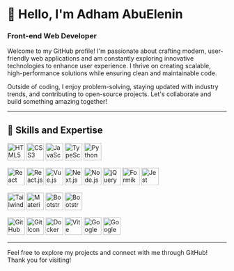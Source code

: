 # 👋 Hello, I'm **Adham AbuElenin**  

### **Front-end Web Developer**  

Welcome to my GitHub profile! I'm passionate about crafting modern, user-friendly web applications and am constantly exploring innovative technologies to enhance user experience. I thrive on creating scalable, high-performance solutions while ensuring clean and maintainable code. 

Outside of coding, I enjoy problem-solving, staying updated with industry trends, and contributing to open-source projects. Let's collaborate and build something amazing together!

---

## 🌟 **Skills and Expertise**

<p align="left">
  <img src="https://img.icons8.com/color/40/000000/html-5.png" width="40" height="40" alt="HTML5 Icon"/>
  <img src="https://img.icons8.com/color/40/000000/css3.png" width="40" height="40" alt="CSS3 Icon"/>
  <img src="https://img.icons8.com/color/40/000000/javascript.png" width="40" height="40" alt="JavaScript Icon"/>
  <img src="https://img.icons8.com/color/40/000000/typescript.png" width="40" height="40" alt="TypeScript Icon"/>
  <img src="https://github.com/user-attachments/assets/ad0d5a9b-435e-49f1-889d-ec1955da6e65" width="40" height="40" alt="Python Icon"/>
</p>
<p align="left">
  <img src="https://img.icons8.com/ultraviolet/40/000000/react.png" width="40" height="40" alt="React Icon"/>  
  <img src="https://cdn4.iconfinder.com/data/icons/logos-3/600/React.js_logo-512.png" width="40" height="40" alt="React.js Icon"/>
  <img src="https://cdn1.iconfinder.com/data/icons/programing-development-8/24/vue_js_logo-256.png" width="40" height="40" alt="Vue.js Icon"/>
  <img src="https://testrigor.com/wp-content/uploads/2023/04/nextjs-logo.png" width="40" height="40" alt="Next.js Icon"/>
  <img src="https://cdn4.iconfinder.com/data/icons/logos-3/456/nodejs-new-pantone-black-512.png" width="40" height="40" alt="Node.js Icon"/>
  <img src="https://cdn2.iconfinder.com/data/icons/designer-skills/128/code-programming-javascript-jquery-develop-framework-language-256.png" width="40" height="40" alt="jQuery Icon"/>
  <img src="https://github.com/user-attachments/assets/2c3ef053-21ba-41b1-89c9-5af3dc3c748b" width="40" height="40" alt="Formik Icon"/>
  <img src="https://github.com/user-attachments/assets/94c986e2-170d-4764-8170-f0aebee61b65" width="40" height="40" alt="Jest Icon"/>
</p>

<p align="left">
  <img src="https://img.icons8.com/color/40/000000/tailwindcss.png" width="40" height="40" alt="Tailwind Icon"/>  
  <img src="https://img.icons8.com/color/40/000000/material-ui.png" width="40" height="40" alt="Material UI Icon"/>
  <img src="https://github.com/user-attachments/assets/1dbec9cd-1568-4315-9007-032f9881ba82" width="40" height="40" alt="Bootstrap-reat"/>
  <img src="https://github.com/user-attachments/assets/92c05d6c-f892-44ba-a2bf-4f49920718b3" width="40" height="40" alt="Bootstrap"/>
</p>
<p align="left">
  <img src="https://img.icons8.com/fluent/40/000000/github.png" width="40" height="40" alt="GitHub Icon"/>  
  <img src="https://github.com/user-attachments/assets/f4f343f9-9fb4-4f6b-acfb-25989da284c4" width="40" height="40" alt="Git Icon"/>
  <img src="https://img.icons8.com/color/40/000000/docker.png" width="40" height="40" alt="Docker Icon"/>
  <img src="https://img.icons8.com/color/40/000000/vite.png" width="40" height="40" alt="Vite Icon"/>
  <img src="https://github.com/user-attachments/assets/15b649c3-afdb-4bc8-9731-7a8952513261" width="40" height="40" alt="Google Sheets Icon"/>
  <img src="https://github.com/user-attachments/assets/b17d08ea-c19a-4490-8cf3-7dc18fb0216e" width="40" height="40" alt="Google Apps Script Icon"/>
</p>

---

Feel free to explore my projects and connect with me through GitHub! Thank you for visiting!

